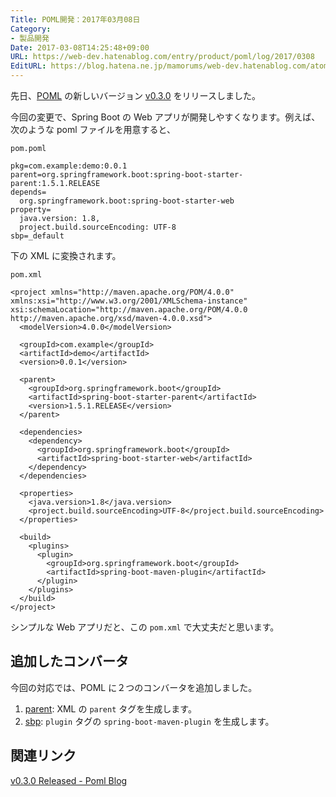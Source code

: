 ```yaml
---
Title: POML開発：2017年03月08日
Category:
- 製品開発
Date: 2017-03-08T14:25:48+09:00
URL: https://web-dev.hatenablog.com/entry/product/poml/log/2017/0308
EditURL: https://blog.hatena.ne.jp/mamorums/web-dev.hatenablog.com/atom/entry/10328749687224942352
---
```


先日、[POML](https://github.com/mamorum/poml) の新しいバージョン [v0.3.0](https://github.com/mamorum/poml/releases/tag/v0.3.0) をリリースしました。

今回の変更で、Spring Boot の Web アプリが開発しやすくなります。例えば、次のような poml ファイルを用意すると、


`pom.poml`

```
pkg=com.example:demo:0.0.1
parent=org.springframework.boot:spring-boot-starter-parent:1.5.1.RELEASE
depends=
  org.springframework.boot:spring-boot-starter-web
property=
  java.version: 1.8,
  project.build.sourceEncoding: UTF-8
sbp=_default
```

下の XML に変換されます。

`pom.xml`

```
<project xmlns="http://maven.apache.org/POM/4.0.0" xmlns:xsi="http://www.w3.org/2001/XMLSchema-instance" xsi:schemaLocation="http://maven.apache.org/POM/4.0.0 http://maven.apache.org/xsd/maven-4.0.0.xsd">
  <modelVersion>4.0.0</modelVersion>

  <groupId>com.example</groupId>
  <artifactId>demo</artifactId>
  <version>0.0.1</version>

  <parent>
    <groupId>org.springframework.boot</groupId>
    <artifactId>spring-boot-starter-parent</artifactId>
    <version>1.5.1.RELEASE</version>
  </parent>

  <dependencies>
    <dependency>
      <groupId>org.springframework.boot</groupId>
      <artifactId>spring-boot-starter-web</artifactId>
    </dependency>
  </dependencies>

  <properties>
    <java.version>1.8</java.version>
    <project.build.sourceEncoding>UTF-8</project.build.sourceEncoding>
  </properties>

  <build>
    <plugins>
      <plugin>
        <groupId>org.springframework.boot</groupId>
        <artifactId>spring-boot-maven-plugin</artifactId>
      </plugin>
    </plugins>
  </build>
</project>
```

シンプルな Web アプリだと、この `pom.xml` で大丈夫だと思います。


## 追加したコンバータ
今回の対応では、POML に２つのコンバータを追加しました。

1. [parent](https://github.com/mamorum/poml/wiki/parent): XML の `parent` タグを生成します。
2. [sbp](https://github.com/mamorum/poml/wiki/sbp): `plugin` タグの `spring-boot-maven-plugin` を生成します。


## 関連リンク
[v0.3.0 Released - Poml Blog](http://java-poml.blogspot.com/2017/03/08-v0.3.0-Released.html)
